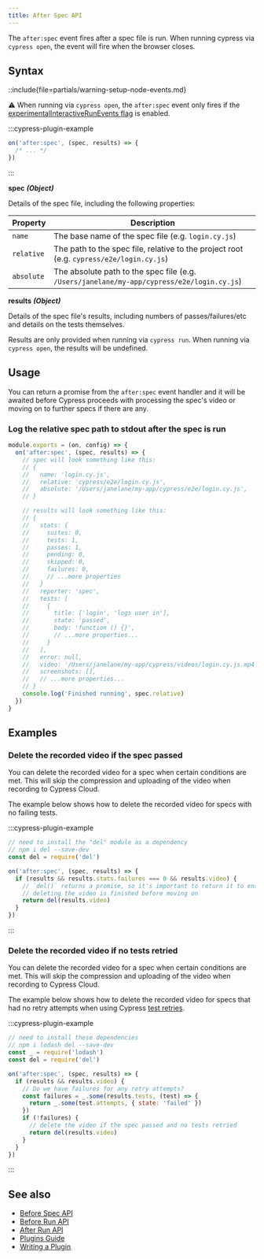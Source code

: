 ```yaml
---
title: After Spec API
---
```


The `after:spec` event fires after a spec file is run. When running cypress via
`cypress open`, the event will fire when the browser closes.

## Syntax

::include{file=partials/warning-setup-node-events.md}

<Alert type="warning">

⚠️ When running via `cypress open`, the `after:spec` event only fires if the
[experimentalInteractiveRunEvents flag](/guides/references/configuration#Experiments)
is enabled.

</Alert>

:::cypress-plugin-example

```js
on('after:spec', (spec, results) => {
  /* ... */
})
```

:::

**<Icon name="angle-right"></Icon> spec** **_(Object)_**

Details of the spec file, including the following properties:

| Property   | Description                                                                                |
| ---------- | ------------------------------------------------------------------------------------------ |
| `name`     | The base name of the spec file (e.g. `login.cy.js`)                                        |
| `relative` | The path to the spec file, relative to the project root (e.g. `cypress/e2e/login.cy.js`)   |
| `absolute` | The absolute path to the spec file (e.g. `/Users/janelane/my-app/cypress/e2e/login.cy.js`) |

**<Icon name="angle-right"></Icon> results** **_(Object)_**

Details of the spec file's results, including numbers of passes/failures/etc and
details on the tests themselves.

Results are only provided when running via `cypress run`. When running via
`cypress open`, the results will be undefined.

## Usage

You can return a promise from the `after:spec` event handler and it will be
awaited before Cypress proceeds with processing the spec's video or moving on to
further specs if there are any.

### Log the relative spec path to stdout after the spec is run

```javascript
module.exports = (on, config) => {
  on('after:spec', (spec, results) => {
    // spec will look something like this:
    // {
    //   name: 'login.cy.js',
    //   relative: 'cypress/e2e/login.cy.js',
    //   absolute: '/Users/janelane/my-app/cypress/e2e/login.cy.js',
    // }

    // results will look something like this:
    // {
    //   stats: {
    //     suites: 0,
    //     tests: 1,
    //     passes: 1,
    //     pending: 0,
    //     skipped: 0,
    //     failures: 0,
    //     // ...more properties
    //   }
    //   reporter: 'spec',
    //   tests: [
    //     {
    //       title: ['login', 'logs user in'],
    //       state: 'passed',
    //       body: 'function () {}',
    //       // ...more properties...
    //     }
    //   ],
    //   error: null,
    //   video: '/Users/janelane/my-app/cypress/videos/login.cy.js.mp4',
    //   screenshots: [],
    //   // ...more properties...
    // }
    console.log('Finished running', spec.relative)
  })
}
```

## Examples

### Delete the recorded video if the spec passed

You can delete the recorded video for a spec when certain conditions are met.
This will skip the compression and uploading of the video when recording to
Cypress Cloud.

The example below shows how to delete the recorded video for specs with no
failing tests.

:::cypress-plugin-example

```javascript
// need to install the "del" module as a dependency
// npm i del --save-dev
const del = require('del')
```

```js
on('after:spec', (spec, results) => {
  if (results && results.stats.failures === 0 && results.video) {
    // `del()` returns a promise, so it's important to return it to ensure
    // deleting the video is finished before moving on
    return del(results.video)
  }
})
```

:::

### Delete the recorded video if no tests retried

You can delete the recorded video for a spec when certain conditions are met.
This will skip the compression and uploading of the video when recording to
Cypress Cloud.

The example below shows how to delete the recorded video for specs that had no
retry attempts when using Cypress [test retries](/guides/guides/test-retries).

:::cypress-plugin-example

```js
// need to install these dependencies
// npm i lodash del --save-dev
const _ = require('lodash')
const del = require('del')
```

```js
on('after:spec', (spec, results) => {
  if (results && results.video) {
    // Do we have failures for any retry attempts?
    const failures = _.some(results.tests, (test) => {
      return _.some(test.attempts, { state: 'failed' })
    })
    if (!failures) {
      // delete the video if the spec passed and no tests retried
      return del(results.video)
    }
  }
})
```

:::

## See also

- [Before Spec API](/api/plugins/before-spec-api)
- [Before Run API](/api/plugins/before-run-api)
- [After Run API](/api/plugins/after-run-api)
- [Plugins Guide](/guides/tooling/plugins-guide)
- [Writing a Plugin](/api/plugins/writing-a-plugin)
